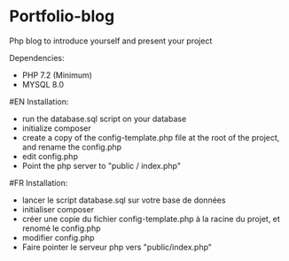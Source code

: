 # Portfolio-blog
Php blog to introduce yourself and present your project

Dependencies:
- PHP 7.2 (Minimum)
- MYSQL 8.0

#EN
Installation:
- run the database.sql script on your database
- initialize composer
- create a copy of the config-template.php file at the root of the project, and rename the config.php
- edit config.php
- Point the php server to "public / index.php"

#FR
Installation:
- lancer le script database.sql sur votre base de données
- initialiser composer
- créer une copie du fichier config-template.php à la racine du projet, et renomé le config.php
- modifier config.php
- Faire pointer le serveur php vers "public/index.php"